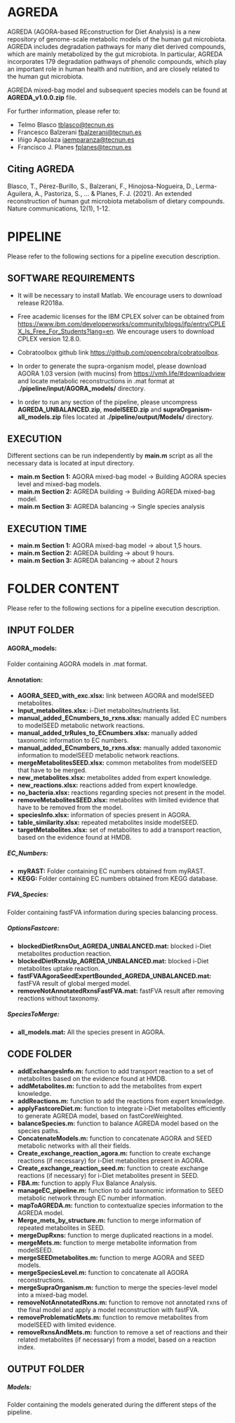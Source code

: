 # AGREDA
AGREDA (AGORA-based REconstruction for Diet Analysis) is a new repository of genome-scale metabolic models of the human gut microbiota. AGREDA includes degradation pathways for many diet derived compounds, which are mainly metabolized by the gut microbiota. In particular, AGREDA incorporates 179 degradation pathways of phenolic compounds, which play an important role in human health and nutrition, and are closely related to the human gut microbiota.

AGREDA mixed-bag model and subsequent species models can be found at **AGREDA_v1.0.0.zip** file.

For further information, please refer to:
* Telmo Blasco	tblasco@tecnun.es
* Francesco Balzerani	fbalzerani@tecnun.es
* Iñigo Apaolaza	iaemparanza@tecnun.es
* Francisco J. Planes	fplanes@tecnun.es

## Citing AGREDA
Blasco, T., Pérez-Burillo, S., Balzerani, F., Hinojosa-Nogueira, D., Lerma-Aguilera, A., Pastoriza, S., ... & Planes, F. J. (2021). An extended reconstruction of human gut microbiota metabolism of dietary compounds. Nature communications, 12(1), 1-12.

# PIPELINE

Please refer to the following sections for a pipeline execution description.

## SOFTWARE REQUIREMENTS

* It will be necessary to install Matlab. We encourage users to download release R2018a.

* Free academic licenses for the IBM CPLEX solver can be obtained from https://www.ibm.com/developerworks/community/blogs/jfp/entry/CPLEX_Is_Free_For_Students?lang=en. We    encourage users to download CPLEX version 12.8.0.

* Cobratoolbox github link https://github.com/opencobra/cobratoolbox.

* In order to generate the supra-organism model, please download AGORA 1.03 version (with mucins) from https://vmh.life/#downloadview and locate metabolic reconstructions in .mat format at **./pipeline/input/AGORA_models/** directory.

* In order to run any section of the pipeline, please uncompress **AGREDA_UNBALANCED.zip**, **modelSEED.zip** and **supraOrganism-all_models.zip** files located at 
**./pipeline/output/Models/** directory.

## EXECUTION

Different sections can be run independently by **main.m** script as all the necessary data is located at input directory.

* **main.m Section 1:** AGORA mixed-bag model -> Building AGORA species level and mixed-bag models.
* **main.m Section 2:** AGREDA building -> Building AGREDA mixed-bag model.
* **main.m Section 3:** AGREDA balancing -> Single species analysis

## EXECUTION TIME 

* **main.m Section 1:** AGORA mixed-bag model -> about 1,5 hours.
* **main.m Section 2:** AGREDA building -> about 9 hours.
* **main.m Section 3:** AGREDA balancing -> about 2 hours

# FOLDER CONTENT

Please refer to the following sections for a pipeline execution description.

## INPUT FOLDER

#### AGORA_models:

Folder containing AGORA models in .mat format.

#### Annotation:

  * **AGORA_SEED_with_exc.xlsx:** link between AGORA and modelSEED metabolites.
  * **Input_metabolites.xlsx:** i-Diet metabolites/nutrients list.
  * **manual_added_ECnumbers_to_rxns.xlsx:** manually added EC numbers to modelSEED metabolic network reactions.
  * **manual_added_trRules_to_ECnumbers.xlsx:** manually added taxonomic information to EC numbers.
  * **manual_added_ECnumbers_to_rxns.xlsx:** manually added taxonomic information to modelSEED metabolic network reactions.
  * **mergeMetabolitesSEED.xlsx:** common metabolites from modelSEED that have to be merged.
  * **new_metabolites.xlsx:** metabolites added from expert knowledge.
  * **new_reactions.xlsx:** reactions added from expert knowledge.
  * **no_bacteria.xlsx:** reactions regarding species not present in the model.
  * **removeMetabolitesSEED.xlsx:** metabolites with limited evidence that have to be removed from the model.
  * **speciesInfo.xlsx:** information of species present in AGORA.
  * **table_similarity.xlsx:** repeated metabolites inside modelSEED.
  * **targetMetabolites.xlsx:** set of metabolites to add a transport reaction, based on the evidence found at HMDB.

##### EC_Numbers:

  * **myRAST:** Folder containing EC numbers obtained from myRAST.
  * **KEGG:** Folder containing EC numbers obtained from KEGG database.

##### FVA_Species: 

Folder containing fastFVA information during species balancing process.

##### OptionsFastcore:

  * **blockedDietRxnsOut_AGREDA_UNBALANCED.mat:** blocked i-Diet metabolites production reaction.
  * **blockedDietRxnsUp_AGREDA_UNBALANCED.mat:** blocked i-Diet metabolites uptake reaction.
  * **fastFVAAgoraSeedExpertBounded_AGREDA_UNBALANCED.mat:** fastFVA result of global merged model.
  * **removeNotAnnotatedRxnsFastFVA.mat:** fastFVA result after removing reactions without taxonomy.

##### SpeciesToMerge:
  
  * **all_models.mat:** All the species present in AGORA.

## CODE FOLDER

  * **addExchangesInfo.m:** function to add transport reaction to a set of metabolites based on the evidence found at HMDB.
  * **addMetabolites.m:** function to add the metabolites from expert knowledge.
  * **addReactions.m:** function to add the reactions from expert knowledge.
  * **applyFastcoreDiet.m:** function to integrate i-Diet metabolites efficiently to generate AGREDA model, based on fastCoreWeighted.
  * **balanceSpecies.m:** function to balance AGREDA model based on the species paths.
  * **ConcatenateModels.m:** function to concatenate AGORA and SEED metabolic networks with all their fields.
  * **Create_exchange_reaction_agora.m:** function to create exchange reactions (if necessary) for i-Diet metabolites present in AGORA.
  * **Create_exchange_reaction_seed.m:** function to create exchange reactions (if necessary) for i-Diet metabolites present in SEED.
  * **FBA.m:** function to apply Flux Balance Analysis.
  * **manageEC_pipeline.m:** function to add taxonomic information to SEED metabolic network through EC number information.
  * **mapToAGREDA.m:** function to contextualize species information to the AGREDA model.
  * **Merge_mets_by_structure.m:** function to merge information of repeated metabolites in SEED.
  * **mergeDupRxns:** function to merge duplicated reactions in a model.
  * **mergeMets.m:** function to merge metabolite information from modelSEED.
  * **mergeSEEDmetabolites.m:** function to merge AGORA and SEED models.
  * **mergeSpeciesLevel.m:** function to concatenate all AGORA reconstructions.
  * **mergeSupraOrganism.m:** function to merge the species-level model into a mixed-bag model.
  * **removeNotAnnotatedRxns.m:** function to remove not annotated rxns of the final model and apply a model reconstruction with fastFVA.
  * **removeProblematicMets.m:** function to remove metabolites from modelSEED with limited evidence.
  * **removeRxnsAndMets.m:** function to remove a set of reactions and their related metabolites (if necessary) from a model, based on a reaction index.

## OUTPUT FOLDER

##### Models:

Folder containing the models generated during the different steps of the pipeline.
